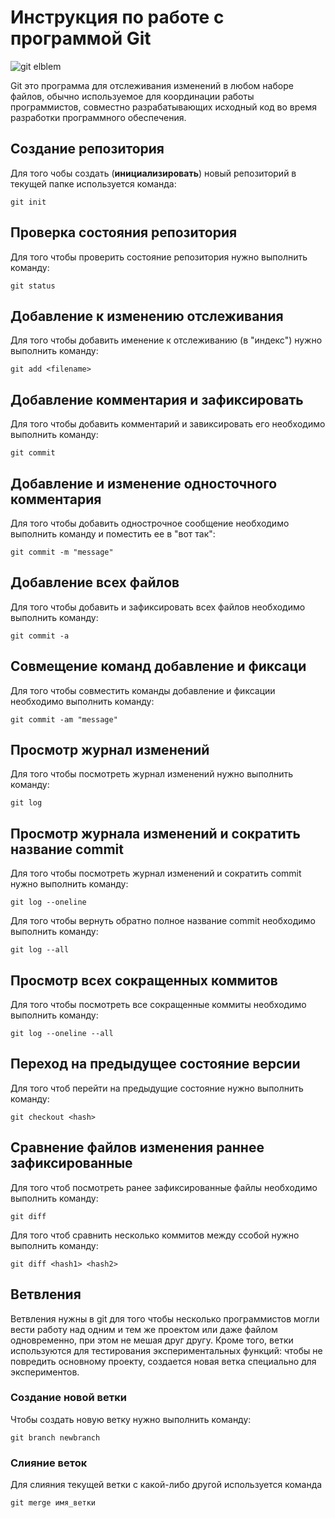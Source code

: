 # Инструкция по работе с программой Git

![git elblem](git.jpg)

Git это программа для отслеживания изменений в любом наборе файлов, обычно используемое для координации работы программистов, совместно разрабатывающих исходный код во время разработки программного обеспечения.

## Создание репозитория

Для того чобы создать (**инициализировать**) новый репозиторий в текущей папке используется команда: 

    git init

## Проверка состояния репозитория

Для того чтобы проверить состояние репозитория нужно выполнить команду:

    git status
    
## Добавление к изменению отслеживания

Для того чтобы добавить именение к отслеживанию (в "индекс") нужно выполнить команду: 

    git add <filename>

## Добавление комментария и зафиксировать

Для того чтобы добавить комментарий и завиксировать его необходимо выполнить команду:

    git commit

## Добавление и изменение односточного комментария

Для того чтобы добавить однострочное сообщение необходимо выполнить команду и поместить ее в "вот так":

    git commit -m "message"

## Добавление всех файлов 

Для того чтобы добавить и зафиксировать всех файлов необходимо выполнить команду:

    git commit -a

## Совмещение команд добавление и фиксаци

Для того чтобы совместить команды добавление и фиксации необходимо выполнить команду:

    git commit -am "message"

## Просмотр журнал изменений

Для того чтобы посмотреть журнал изменений нужно выполнить команду:

    git log

## Просмотр журнала изменений и сократить название commit

Для того чтобы посмотреть журнал изменений и сократить commit нужно выполнить команду:

    git log --oneline

Для того чтобы вернуть обратно полное название commit необходимо выполнить команду:

    git log --all

## Просмотр всех сокращенных коммитов

Для того чтобы посмотреть все сокращенные коммиты необходимо выполнить команду:

    git log --oneline --all

## Переход на предыдущее состояние версии 

Для того чтоб перейти на предыдущие состояние нужно выполнить команду:

    git checkout <hash>

## Сравнение файлов изменения раннее зафиксированные

Для того чтоб посмотреть ранее зафиксированные файлы необходимо выполнить команду:

    git diff

Для того чтоб сравнить несколько коммитов между ссобой нужно выполнить команду:

    git diff <hash1> <hash2>

## Ветвления

Ветвления нужны в git для того чтобы несколько программистов могли вести работу над одним и тем же проектом или даже файлом одновременно, при этом не мешая друг другу. Кроме того, ветки используются для тестирования экспериментальных функций: чтобы не повредить основному проекту, создается новая ветка специально для экспериментов.

### Создание новой ветки

Чтобы создать новую ветку нужно выполнить команду:

    git branch newbranch

### Слияние веток

Для слияния текущей ветки с какой-либо другой используется команда 
    
    git merge имя_ветки 

